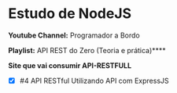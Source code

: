 # **Estudo de NodeJS**

**Youtube Channel:** Programador a Bordo

**Playlist:** API REST do Zero (Teoria e prática)****

**Site que vai consumir API-RESTFULL**

- [x] #4 API RESTful   Utilizando API com ExpressJS

